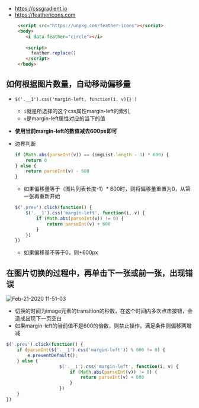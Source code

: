 


- https://cssgradient.io
- https://feathericons.com
  ```html
   <script src="https://unpkg.com/feather-icons"></script>
   <body>
      <i data-feather="circle"></i>
     
      <script>
        feather.replace()
      </script>
   </body>
  ```

## 如何根据图片数量，自动移动偏移量
- `$('.__1').css('margin-left, function(i, v){}')`
  - `i`就是所选择的这个css属性margin-left的索引,
  - `v`是margin-left属性对应的当下的值
- **使用当前margin-left的数值减去600px即可**
- 边界判断
  ```javascript
  if (Math.abs(parseInt(v)) == (imgList.length - 1) * 600) {
      return 0
  } else {
      return parseInt(v) - 600
  }
  ```
  - 如果偏移量等于（图片列表长度-1）* 600时，则将偏移量重置为0，从第一张再重新开始
  
  ```javascript
  $('.prev').click(function() {
      $('.__1').css('margin-left', function(i, v) {
          if (Math.abs(parseInt(v)) != 0) {
              return parseInt(v) + 600
          }
      })
  })
  ```
  - 如果偏移量不等于0，则+600px
  
## 在图片切换的过程中，再单击下一张或前一张，出现错误

![Feb-21-2020 11-51-03](https://user-images.githubusercontent.com/26485327/75002771-828cfd80-54a0-11ea-963e-a2020b4d84c7.gif)

- 切换的时间为image元素的transition的秒数，在这个时间内多次点击按钮，会造成出现下一页空白
- 如果margin-left的当前值不是600的倍数，则禁止操作。满足条件则偏移两增减
```javascript
$('.prev').click(function() {
    if (parseInt($('.__1').css('margin-left')) % 600 != 0) {
        e.preventDefault();
    } else {
                    $('.__1').css('margin-left', function(i, v) {
                        if (Math.abs(parseInt(v)) != 0) {
                            return parseInt(v) + 600
                        }
                    })
    }
})
```
  
  
  
  
  
  
  
  
  
  
  
  
  
  
  
  
  
  
  
  
  
  
  
  
  
  
